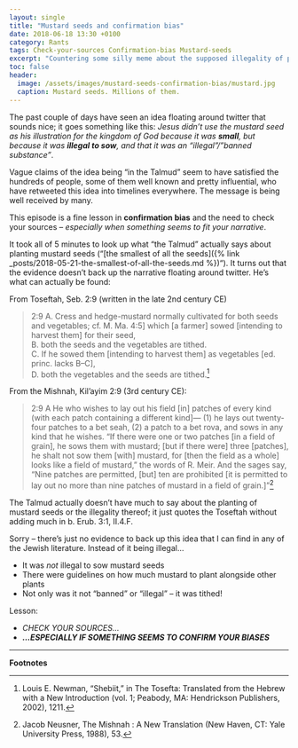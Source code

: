 ```yaml
---
layout: single
title: "Mustard seeds and confirmation bias"
date: 2018-06-18 13:30 +0100
category: Rants
tags: Check-your-sources Confirmation-bias Mustard-seeds
excerpt: "Countering some silly meme about the supposed illegality of planting mustard in 1st century Galilee."
toc: false
header:
  image: /assets/images/mustard-seeds-confirmation-bias/mustard.jpg
  caption: Mustard seeds. Millions of them.
---
```


The past couple of days have seen an idea floating around twitter that sounds nice; it goes something like this: _Jesus didn’t use the mustard seed as his illustration for the kingdom of God because it was **small**, but because it was **illegal to sow**, and that it was an “illegal”/”banned substance”_.

Vague claims of the idea being “in the Talmud” seem to have satisfied the hundreds of people, some of them well known and pretty influential, who have retweeted this idea into timelines everywhere. The message is being well received by many.

This episode is a fine lesson in **confirmation bias** and the need to check your sources – _especially when something seems to fit your narrative_.

It took all of 5 minutes to look up what “the Talmud” actually says about planting mustard seeds (“[the smallest of all the seeds]({% link _posts/2018-05-21-the-smallest-of-all-the-seeds.md %})“). It turns out that the evidence doesn’t back up the narrative floating around twitter. He’s what can actually be found:

From Toseftah, Seb. 2:9 (written in the late 2nd century CE)

> 2:9 A. Cress and hedge-mustard normally cultivated for both seeds and vegetables; cf. M. Ma. 4:5] which [a farmer] sowed [intending to harvest them] for their seed,<br/>
> B. both the seeds and the vegetables are tithed.<br/>
> C. If he sowed them [intending to harvest them] as vegetables [ed. princ. lacks B–C],<br/>
> D. both the vegetables and the seeds are tithed.[^1]

From the Mishnah, Kil’ayim 2:9 (3rd century CE):

> 2:9 A He who wishes to lay out his field [in] patches of every kind (with each patch containing a different kind]— (1) he lays out twenty-four patches to a bet seah, (2) a patch to a bet rova, and sows in any kind that he wishes. “If there were one or two patches [in a field of grain], he sows them with mustard; [but if there were] three [patches], he shalt not sow them [with] mustard, for [then the field as a whole] looks like a field of mustard,” the words of R. Meir. And the sages say, “Nine patches are permitted, [but] ten are prohibited [it is permitted to lay out no more than nine patches of mustard in a field of grain.]”[^2]

The Talmud actually doesn’t have much to say about the planting of mustard seeds or the illegality thereof; it just quotes the Toseftah without adding much in b. Erub. 3:1, II.4.F.

Sorry – there’s just no evidence to back up this idea that I can find in any of the Jewish literature. Instead of it being illegal…

* It was _not_ illegal to sow mustard seeds
* There were guidelines on how much mustard to plant alongside other plants
* Not only was it not “banned” or “illegal” – it was tithed!

Lesson:

* _CHECK YOUR SOURCES…_
* _**…ESPECIALLY IF SOMETHING SEEMS TO CONFIRM YOUR BIASES**_

---

**Footnotes**

[^1]: Louis E. Newman, “Shebiit,” in The Tosefta: Translated from the Hebrew with a New Introduction (vol. 1; Peabody, MA: Hendrickson Publishers, 2002), 1211.
[^2]: Jacob Neusner, The Mishnah : A New Translation (New Haven, CT: Yale University Press, 1988), 53.
